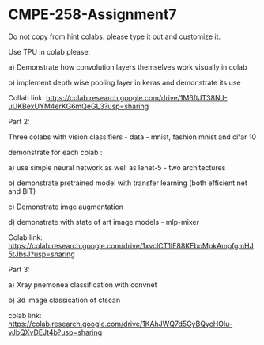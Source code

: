 # CMPE-258-Assignment7

Do not copy from hint colabs. please type it out and customize it.

 

Use TPU in colab please. 

 

a) Demonstrate how convolution layers themselves work visually in colab

b) implement depth wise pooling layer in keras and demonstrate its use

Collab link: https://colab.research.google.com/drive/1M6ftJT38NJ-uUKBexUYM4erKG6mQeGL3?usp=sharing

Part 2:

Three colabs with  vision classifiers - data  - mnist, fashion mnist and cifar 10

 

demonstrate for each colab :

a) use simple neural network as well as lenet-5  - two architectures

 

b) demonstrate pretrained model with transfer learning  (both efficient net and BiT)

c) Demonstrate imge augmentation 

d) demonstrate with state of art image models - mlp-mixer

Colab link: https://colab.research.google.com/drive/1xvclCT1IE88KEboMpkAmpfgmHJ5tJbsJ?usp=sharing

 

Part 3:

 

a) Xray pnemonea classification with convnet

b) 3d image classication of ctscan 

colab link: https://colab.research.google.com/drive/1KAhJWQ7d5GyBQycHOIu-vJbQXvDEJt4b?usp=sharing

